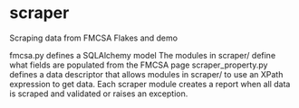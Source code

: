 # scraper
Scraping data from FMCSA 
Flakes and demo 

fmcsa.py defines a SQLAlchemy model
The modules in scraper/ define what fields are populated from the FMCSA page
scraper_property.py defines a data descriptor that allows modules in scraper/ to use an XPath expression to get data.
Each scraper module creates a report when all data is scraped and validated or raises an exception. 
